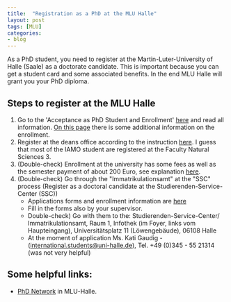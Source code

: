 ```yaml
---
title:  "Registration as a PhD at the MLU Halle"
layout: post
tags: [MLU]
categories:
- blog
---
```


As a PhD student, you need to register at the Martin-Luter-University of Halle (Saale) as a doctorate candidate. This is important because you can get a student card and some associated benefits. In the end MLU Halle will grant you your PhD diploma. 

## Steps to register at the MLU Halle

1. Go to the 'Acceptance as PhD Student and Enrollment' [here](http://www.international.uni-halle.de/international_office/promovierende/internationale_promovierende/2570015_2980480/immatrikulation/) and read all information. [On this page](http://www.international.uni-halle.de/international_office/promovierende/internationale_promovierende/2570015_2980480/phd_network/phd_network/immatrikulation/) there is some additional information on the enrollment.
2. Register at the deans office according to the instruction [here](https://loewenportal.uni-halle.de/portal/rds?state=verpublish&publishContainer=applicationForm1&menu_open=n&noDBAction=y&init=y). I guess that most of the IAMO student are registered at the Faculty Natural Sciences 3. 
3. (Double-check) Enrollment at the university has some fees as well as the semester payment of about 200 Euro, see explanation [here](http://immaamt.verwaltung.uni-halle.de/studium/semesterbeitrag/).
4. (Double-check) Go through the "Immatrikulationsamt" at the "SSC" process (Register as a doctoral candidate at the Studierenden-Service-Center (SSC))
   - Applications forms and enrollment information are [here](http://www.uni-halle.de/ssc/bewerbungsinformationen/promotionsstudierende/)
   - Fill in the forms also by your supervisor.
   - Double-check) Go with them to the: Studierenden-Service-Center/ Immatrikulationsamt, Raum 1, Infothek (im Foyer, links vom Haupteingang), Universitätsplatz 11 (Löwengebäude), 06108 Halle
   - At the moment of application Ms. Kati Gaudig - (international.students@uni-halle.de), Tel. +49 (0)345 - 55 21314 (was not very helpful)
	
## Some helpful links:

* [PhD Network](http://www.international.uni-halle.de/international_office/promovierende/internationale_promovierende/2570015_2980480/phd_network/phd_network/) in MLU-Halle.


